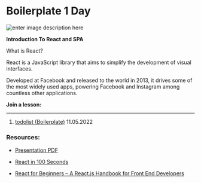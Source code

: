 # Boilerplate 1 Day

![enter image description here](https://blog.wildix.com/wp-content/uploads/2020/06/react-logo.jpg)

**Introduction To React and SPA**

What is React?

React is a JavaScript library that aims to simplify the development of visual interfaces.

Developed at Facebook and released to the world in 2013, it drives some of the most widely used apps, powering Facebook and Instagram among countless other applications.

**Join a lesson:**

---

1.  [todolist (Boilerplate)](https://github.com/FbW-E10/SPA-Lessons/tree/main/1-todolist) 11.05.2022


### Resources:

- [Presentation PDF]()

- [React in 100 Seconds](https://www.youtube.com/watch?v=Tn6-PIqc4UM)

- [React for Beginners – A React.js Handbook for Front End Developers](https://www.freecodecamp.org/news/react-beginner-handbook/)
